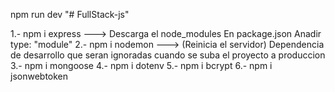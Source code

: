npm run dev
"# FullStack-js" 

1.- npm i express  ---> Descarga el node_modules
    En package.json Anadir type: "module"
2.- npm i nodemon ---> (Reinicia el servidor) Dependencia de desarrollo que seran ignoradas cuando se suba el proyecto a produccion
3.- npm i mongoose
4.- npm i dotenv 
5.- npm i bcrypt
6.- npm i jsonwebtoken